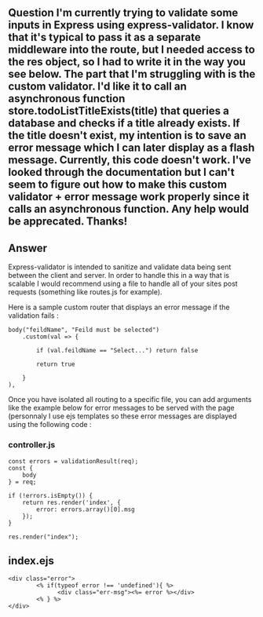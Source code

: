 ## Question I'm currently trying to validate some inputs in Express using express-validator. I know that it's typical to pass it as a separate middleware into the route, but I needed access to the res object, so I had to write it in the way you see below. The part that I'm struggling with is the custom validator. I'd like it to call an asynchronous function store.todoListTitleExists(title) that queries a database and checks if a title already exists. If the title doesn't exist, my intention is to save an error message which I can later display as a flash message. Currently, this code doesn't work. I've looked through the documentation but I can't seem to figure out how to make this custom validator + error message work properly since it calls an asynchronous function. Any help would be apprecated. Thanks! ##

## Answer ##

Express-validator is intended to sanitize and validate data being sent between the client and server. In order to handle this in a way that is scalable I would recommend using a file to handle all of your sites post requests (something like routes.js for example).

Here is a sample custom router that displays an error message if the validation fails :

    body("feildName", "Feild must be selected")
        .custom(val => {

            if (val.feildName == "Select...") return false

            return true

        }
    ),
Once you have isolated all routing to a specific file, you can add arguments like the example below for error messages to be served with the page (personnaly I use ejs templates so these error messages are displayed using the following code :

### controller.js ###
    const errors = validationResult(req);
    const {
        body
    } = req;

    if (!errors.isEmpty()) {
        return res.render('index', {
            error: errors.array()[0].msg
        });
    }

    res.render("index");

## index.ejs ###
    <div class="error">
            <% if(typeof error !== 'undefined'){ %>
                  <div class="err-msg"><%= error %></div>
            <% } %>
    </div>
